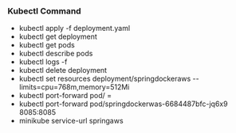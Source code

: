 ### Kubectl Command
* kubectl apply -f deployment.yaml
* kubectl get deployment
* kubectl get pods
* kubectl describe pods <pods-name>
* kubectl logs -f <container-name>
* kubectl delete deployment <deployment-name>
* kubectl set resources deployment/springdockeraws --limits=cpu=768m,memory=512Mi
* kubectl port-forward pod/<container-name> <local-port>=<expose-port>
* kubectl port-forward pod/springdockerwas-6684487bfc-jq6x9 8085:8085
* minikube service-url springaws
